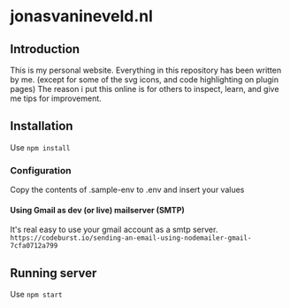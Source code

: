 # jonasvanineveld.nl

## Introduction
This is my personal website. Everything in this repository has been written by me. (except for some of the svg icons, and code highlighting on plugin pages) The reason i put this online is for others to inspect, learn, and give me tips for improvement.

## Installation
Use `npm install`

### Configuration
Copy the contents of .sample-env to .env and insert your values

#### Using Gmail as dev (or live) mailserver (SMTP)
It's real easy to use your gmail account as a smtp server.
`https://codeburst.io/sending-an-email-using-nodemailer-gmail-7cfa0712a799`

## Running server
Use `npm start`
